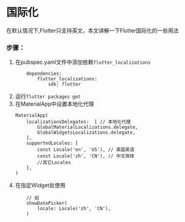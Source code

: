 # 国际化

在默认情况下,Flutter只支持英文，本文讲解一下Flutter国际化的一些用法

### 步骤：
1. 在pubspec.yaml文件中添加依赖`flutter_localizations`
    ```
        dependencies:
            flutter_localizations:
                sdk: flutter
    ```
2. 运行`flutter packages get`
3. 在MaterialApp中设置本地化代理
    ```
    MaterialApp(
        localizationsDelegates:  [ // 本地化代理
            GlobalMaterialLocalizations.delegate,
            GlobalWidgetsLocalizations.delegate,
        ],
        supportedLocales: [
            const Locale('en', 'US'), // 美国英语
            const Locale('zh', 'CN'), // 中文简体
            //其它Locales
        ],
    )
    ```
4. 在指定Widget处使用
    ```
        // 如
        showDatePicker(
            locale: Locale('zh', 'CN'),
        )
    ```
